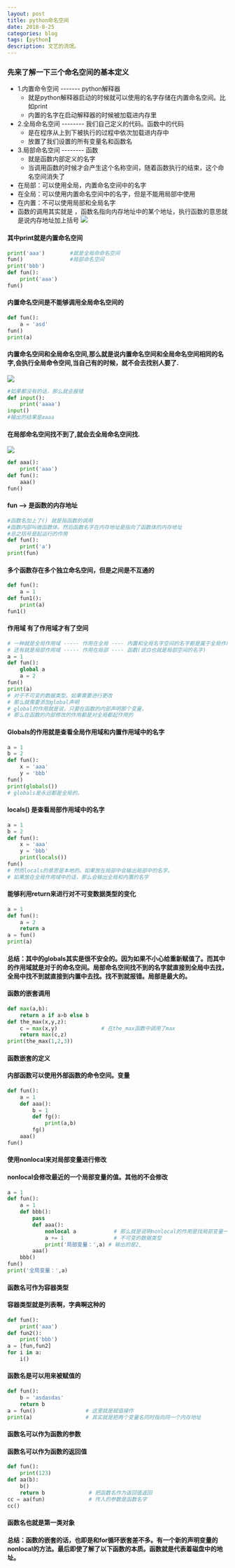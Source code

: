 ```yaml
---
layout: post
title: python命名空间
date: 2018-8-25
categories: blog
tags: [python]
description: 文艺的流氓。
---
```

### 先来了解一下三个命名空间的基本定义
- 1.内置命令空间 ------- python解释器
	- 就是python解释器启动的时候就可以使用的名字存储在内置命名空间。比如print
	- 内置的名字在启动解释器的时候被加载进内存里
- 2.全局命名空间 -------- 我们自己定义的代码。函数中的代码
	- 是在程序从上到下被执行的过程中依次加载进内存中
	- 放置了我们设置的所有变量名和函数名
- 3.局部命名空间 -------- 函数
	- 就是函数内部定义的名字
	- 当调用函数的时候才会产生这个名称空间，随着函数执行的结束，这个命名空间消失了
- 在局部：可以使用全局，内置命名空间中的名字
- 在全局：可以使用内置命名空间中的名字，但是不能用局部中使用
- 在内置：不可以使用局部和全局名字
- 函数的调用其实就是 ，函数名指向内存地址中的某个地址，执行函数的意思就是说内存地址加上括号
![](https://i.imgur.com/5JdbOxR.png)
#### 其中print就是内置命名空间
```python
print('aaa') 		#就是全局命命名空间
fun()				#局部命名空间
print('bbb')
def fun():
    print('aaa')
fun()
```
#### 内置命名空间是不能够调用全局命名空间的
```python
def fun():
    a = 'asd'
fun()
print(a)
```
#### 内置命名空间和全局命名空间,那么就是说内置命名空间和全局命名空间相同的名字,会执行全局命令空间,当自己有的时候，就不会去找别人要了. 
![](https://i.imgur.com/f2R6nhB.png)
```python
#如果都没有的话，那么就会报错
def input():
    print('aaaa')
input()
#输出的结果是aaaa
```
#### 在局部命名空间找不到了,就会去全局命名空间找.
![](https://i.imgur.com/nuq5eUk.png)
```python
def aaa():
    print('aaa')
def fun():
    aaa()
fun()
```
#### fun --> 是函数的内存地址
```python
#函数名加上了() 就是指函数的调用
#函数内部叫做函数体。然后函数名字在内存地址是指向了函数体的内存地址
#总之括号是起运行的作用
def fun():
    print('a')
print(fun)
```
#### 多个函数存在多个独立命名空间，但是之间是不互通的
```python
def fun():
    a = 1
def fun1():
    print(a)
fun1()
```
#### 作用域 有了作用域才有了空间
```python
# 一种就是全局作用域 ----- 作用在全局 ---- 内置和全局名字空间的名字都是属于全局作用域
# 还有就是局部作用域 ----- 作用在局部 ---- 函数(说白也就是局部空间的名字)
a = 1
def fun():
    global a
    a = 2
fun()
print(a)
# 对于不可变的数据类型。如果需要进行更改
# 那么就需要添加global声明
# global的作用就是说，只要在函数的内部声明那个变量，
# 那么在函数的内部修改的作用都是对全局都起作用的
```
#### Globals的作用就是查看全局作用域和内置作用域中的名字
```python
a = 1
b = 2
def fun():
    x = 'aaa'
    y = 'bbb'
fun()
print(globals())
# globals是永远都是全局的。
```
#### locals() 是查看局部作用域中的名字
```python
a = 1
b = 2
def fun():
    x = 'aaa'
    y = 'bbb'
    print(locals())
fun()
# 然而locals的意思是本地的。如果放在局部中会输出局部中的名字。
# 如果放在全局作用域中的话，那么会输出全局和内置的名字
```
#### 能够利用return来进行对不可变数据类型的变化
```python
a = 1
def fun():
    a = 2
    return a
a = fun()
print(a)
```
#### 总结：其中的globals其实是很不安全的。因为如果不小心给重新赋值了。而其中的作用域就是对于的命名空间。局部命名空间找不到的名字就直接到全局中去找，全局中找不到就直接到内置中去找。找不到就报错。局部是最大的。
#### 函数的嵌套调用
```python
def max(a,b):
    return a if a>b else b
def the_max(x,y,z):
    c = max(x,y)              # 在the_max函数中调用了max
    return max(c,z)
print(the_max(1,2,3))
```
#### 函数嵌套的定义
#### 内部函数可以使用外部函数的命令空间。变量
```python
def fun():
    a = 1
    def aaa():
        b = 1
        def fg():
            print(a,b)
        fg()
    aaa()
fun()
```
#### 使用nonlocal来对局部变量进行修改
#### nonlocal会修改最近的一个局部变量的值。其他的不会修改
```python
a = 1
def fun():
    a = 1
    def bbb():
        pass
        def aaa():
            nonlocal a            # 那么就是说明nonlocal的作用是找局部变量一直往上层在,先找到最近位置
            a += 1                # 不可变的数据类型
            print('局部变量：',a) # 输出的是2,
        aaa()
    bbb()
fun()
print('全局变量：',a)
```
#### 函数名可作为容器类型
#### 容器类型就是列表啊，字典啊这种的
```python
def fun():
    print('aaa')
def fun2():
    print('bbb')
a = [fun,fun2]
for i in a:
    i()
```
#### 函数名是可以用来被赋值的
```python
def fun():
    b = 'asdasdas'
    return b
a = fun()                # 这里就是赋值操作
print(a)                 # 其实就是把两个变量名同时指向同一个内存地址
```
#### 函数名可以作为函数的参数
#### 函数名可以作为函数的返回值
```python
def fun():
    print(123)
def aa(b):
    b()
    return b              # 把函数名作为返回值返回
cc = aa(fun)              # 传入的参数是函数名字
cc()
```
#### 函数名也就是第一类对象
#### 总结：函数的嵌套的话，也即是和for循环嵌套差不多。有一个新的声明变量的nonlocal的方法。最后即使了解了以下函数的本质。函数就是代表着磁盘中的地址。

